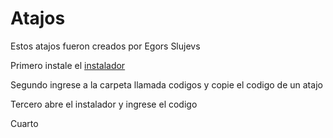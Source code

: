 # Atajos
Estos atajos fueron creados por Egors Slujevs

Primero instale el [instalador](https://www.icloud.com/shortcuts/32719229444f4cbb8a9549f6082ca6b3)

Segundo ingrese a la carpeta llamada codigos y copie el codigo de un atajo

Tercero abre el instalador y ingrese el codigo

Cuarto 
